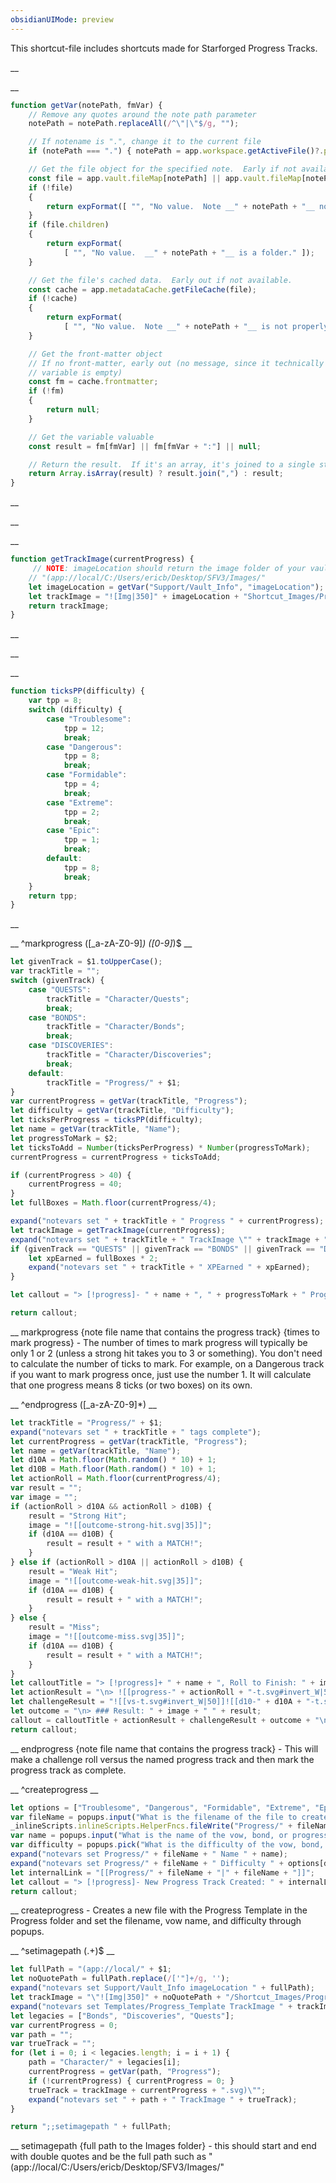 ```yaml
---
obsidianUIMode: preview
---
```


This shortcut-file includes shortcuts made for Starforged Progress Tracks.

__

__
```js
function getVar(notePath, fmVar) {
    // Remove any quotes around the note path parameter
    notePath = notePath.replaceAll(/^\"|\"$/g, "");

    // If notename is ".", change it to the current file
    if (notePath === ".") { notePath = app.workspace.getActiveFile()?.path; }

    // Get the file object for the specified note.  Early if not available or is a folder
    const file = app.vault.fileMap[notePath] || app.vault.fileMap[notePath + ".md"];
    if (!file)
    {
        return expFormat([ "", "No value.  Note __" + notePath + "__ not found." ]);
    }
    if (file.children)
    {
        return expFormat(
            [ "", "No value.  __" + notePath + "__ is a folder." ]);
    }

    // Get the file's cached data.  Early out if not available.
    const cache = app.metadataCache.getFileCache(file);
    if (!cache)
    {
        return expFormat(
            [ "", "No value.  Note __" + notePath + "__ is not properly cached by Obsidian." ]);
    }

    // Get the front-matter object
    // If no front-matter, early out (no message, since it technically worked, but the
    // variable is empty)
    const fm = cache.frontmatter;
    if (!fm)
    {
        return null;
    }

    // Get the variable valuable
    const result = fm[fmVar] || fm[fmVar + ":"] || null;

    // Return the result.  If it's an array, it's joined to a single string.
    return Array.isArray(result) ? result.join(",") : result;
}
```
__


__

__
```js
function getTrackImage(currentProgress) {
     // NOTE: imageLocation should return the image folder of your vault. 
    // "(app://local/C:/Users/ericb/Desktop/SFV3/Images/"
    let imageLocation = getVar("Support/Vault_Info", "imageLocation");
    let trackImage = "![Img|350]" + imageLocation + "Shortcut_Images/ProgressTracks/progress-track-" + currentProgress + ".svg)";
    return trackImage;   
}
```
__


__

__
```js
function ticksPP(difficulty) {
    var tpp = 8;
    switch (difficulty) {
        case "Troublesome":
            tpp = 12;
            break;
        case "Dangerous":
            tpp = 8;
            break;
        case "Formidable":
            tpp = 4;
            break;
        case "Extreme":
            tpp = 2;
            break;
        case "Epic":
            tpp = 1;
            break;
        default:
            tpp = 8;
            break;
    }
    return tpp;
}
```
__


__
^markprogress ([_a-zA-Z0-9]*) ([0-9]*)$
__
```js
let givenTrack = $1.toUpperCase();
var trackTitle = "";
switch (givenTrack) {
    case "QUESTS":
        trackTitle = "Character/Quests";
        break;
    case "BONDS":
        trackTitle = "Character/Bonds";
        break;
    case "DISCOVERIES":
        trackTitle = "Character/Discoveries";
        break;
    default:
        trackTitle = "Progress/" + $1;
}
var currentProgress = getVar(trackTitle, "Progress");
let difficulty = getVar(trackTitle, "Difficulty");
let ticksPerProgress = ticksPP(difficulty);
let name = getVar(trackTitle, "Name");
let progressToMark = $2;
let ticksToAdd = Number(ticksPerProgress) * Number(progressToMark);
currentProgress = currentProgress + ticksToAdd;

if (currentProgress > 40) {
    currentProgress = 40;
}
let fullBoxes = Math.floor(currentProgress/4);

expand("notevars set " + trackTitle + " Progress " + currentProgress);
let trackImage = getTrackImage(currentProgress);
expand("notevars set " + trackTitle + " TrackImage \"" + trackImage + "\"");
if (givenTrack == "QUESTS" || givenTrack == "BONDS" || givenTrack == "DISCOVERIES") {
    let xpEarned = fullBoxes * 2;
    expand("notevars set " + trackTitle + " XPEarned " + xpEarned);
}

let callout = "> [!progress]- " + name + ", " + progressToMark + " Progess Marked (Total: " + fullBoxes + " ![[progress-box-4.svg|15]])\n> File Name: [[" + trackTitle + "]], Difficulty: " + difficulty + "\n> " + progressToMark + " progress marked or " + ticksToAdd + " ticks for a total of " + fullBoxes + " full boxes or " + currentProgress + " ticks\n> \n> " + trackImage + "\n> \n> Milestone: \n\n";

return callout;
```
__
markprogress {note file name that contains the progress track} {times to mark progress} - The number of times to mark progress will typically be only 1 or 2 (unless a strong hit takes you to 3 or something).  You don't need to calculate the number of ticks to mark.  For example, on a Dangerous track if you want to mark progress once, just use the number 1.  It will calculate that one progress means 8 ticks (or two boxes) on its own.

__
^endprogress ([_a-zA-Z0-9]*)
__
```js
let trackTitle = "Progress/" + $1;
expand("notevars set " + trackTitle + " tags complete");
let currentProgress = getVar(trackTitle, "Progress");
let name = getVar(trackTitle, "Name");
let d10A = Math.floor(Math.random() * 10) + 1;
let d10B = Math.floor(Math.random() * 10) + 1;
let actionRoll = Math.floor(currentProgress/4);
var result = "";
var image = "";
if (actionRoll > d10A && actionRoll > d10B) {
    result = "Strong Hit";
    image = "![[outcome-strong-hit.svg|35]]";
    if (d10A == d10B) {
        result = result + " with a MATCH!";
    }
} else if (actionRoll > d10A || actionRoll > d10B) {
    result = "Weak Hit";
    image = "![[outcome-weak-hit.svg|35]]";
    if (d10A == d10B) {
        result = result + " with a MATCH!";
    }
} else {
    result = "Miss";
    image = "![[outcome-miss.svg|35]]";
    if (d10A == d10B) {
        result = result + " with a MATCH!";
    }
}
let calloutTitle = "> [!progress]+ " + name + ", Roll to Finish: " + image;
let actionResult = "\n> ![[progress-" + actionRoll + "-t.svg#invert_W|50]]";
let challengeResult = "![[vs-t.svg#invert_W|50]]![[d10-" + d10A + "-t.svg#invert_W|50]]![[and-t.svg#invert_W|50]]![[d10-" + d10B + "-t.svg#invert_W|50]]";
let outcome = "\n> ### Result: " + image + " " + result;
callout = calloutTitle + actionResult + challengeResult + outcome + "\n\n";
return callout;
```
__
endprogress {note file name that contains the progress track} - This will make a challenge roll versus the named progress track and then mark the progress track as complete.

__
^createprogress
__
```js
let options = ["Troublesome", "Dangerous", "Formidable", "Extreme", "Epic"];
var fileName = popups.input("What is the filename of the file to create?", "Progress1");
_inlineScripts.inlineScripts.HelperFncs.fileWrite("Progress/" + fileName + ".md", "");
var name = popups.input("What is the name of the vow, bond, or progress track?", "Find the lost relic");
var difficulty = popups.pick("What is the difficulty of the vow, bond, or progress track?", options, 1);
expand("notevars set Progress/" + fileName + " Name " + name);
expand("notevars set Progress/" + fileName + " Difficulty " + options[difficulty]);
let internalLink = "[[Progress/" + fileName + "|" + fileName + "]]";
let callout = "> [!progress]- New Progress Track Created: " + internalLink + ", Total: 0 ![[progress-box-4.svg|15]]\n> **Name:** " + name + "\n> **Difficulty:** " + options[difficulty] + "\n> **Additional Details:** \n\n"
return callout;
```
__
createprogress - Creates a new file with the Progress Template in the Progress folder and set the filename, vow name, and difficulty through popups.

__
^setimagepath (.+)$
__
```js
let fullPath = "(app://local/" + $1;
let noQuotePath = fullPath.replace(/['"]+/g, '');
expand("notevars set Support/Vault_Info imageLocation " + fullPath);
let trackImage = "\"![Img|350]" + noQuotePath + "/Shortcut_Images/ProgressTracks/progress-track-";
expand("notevars set Templates/Progress_Template TrackImage " + trackImage + "0.svg)\"");
let legacies = ["Bonds", "Discoveries", "Quests"];
var currentProgress = 0;
var path = "";
var trueTrack = "";
for (let i = 0; i < legacies.length; i = i + 1) {
    path = "Character/" + legacies[i];
    currentProgress = getVar(path, "Progress");
    if (!currentProgress) { currentProgress = 0; }
    trueTrack = trackImage + currentProgress + ".svg)\"";
    expand("notevars set " + path + " TrackImage " + trueTrack);
}

return ";;setimagepath " + fullPath;
```
__
setimagepath {full path to the Images folder} - this should start and end with double quotes and be the full path such as "(app://local/C:/Users/ericb/Desktop/SFV3/Images/"
